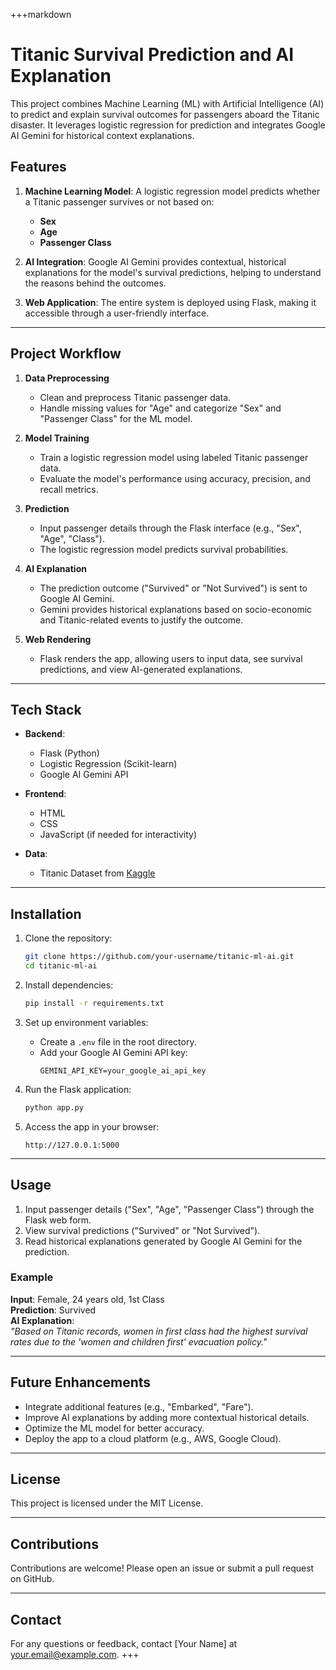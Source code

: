 +++markdown
# Titanic Survival Prediction and AI Explanation

This project combines Machine Learning (ML) with Artificial Intelligence (AI) to predict and explain survival outcomes for passengers aboard the Titanic disaster. It leverages logistic regression for prediction and integrates Google AI Gemini for historical context explanations.

## Features

1. **Machine Learning Model**: A logistic regression model predicts whether a Titanic passenger survives or not based on:
   - **Sex**
   - **Age**
   - **Passenger Class**

2. **AI Integration**: Google AI Gemini provides contextual, historical explanations for the model's survival predictions, helping to understand the reasons behind the outcomes.

3. **Web Application**: The entire system is deployed using Flask, making it accessible through a user-friendly interface.

---

## Project Workflow

1. **Data Preprocessing**
   - Clean and preprocess Titanic passenger data.
   - Handle missing values for "Age" and categorize "Sex" and "Passenger Class" for the ML model.

2. **Model Training**
   - Train a logistic regression model using labeled Titanic passenger data.
   - Evaluate the model's performance using accuracy, precision, and recall metrics.

3. **Prediction**
   - Input passenger details through the Flask interface (e.g., "Sex", "Age", "Class").
   - The logistic regression model predicts survival probabilities.

4. **AI Explanation**
   - The prediction outcome ("Survived" or "Not Survived") is sent to Google AI Gemini.
   - Gemini provides historical explanations based on socio-economic and Titanic-related events to justify the outcome.

5. **Web Rendering**
   - Flask renders the app, allowing users to input data, see survival predictions, and view AI-generated explanations.

---

## Tech Stack

- **Backend**:
  - Flask (Python)
  - Logistic Regression (Scikit-learn)
  - Google AI Gemini API

- **Frontend**:
  - HTML
  - CSS
  - JavaScript (if needed for interactivity)

- **Data**:
  - Titanic Dataset from [Kaggle](https://www.kaggle.com/c/titanic/data)

---

## Installation

1. Clone the repository:
   ```bash
   git clone https://github.com/your-username/titanic-ml-ai.git
   cd titanic-ml-ai
   ```

2. Install dependencies:
   ```bash
   pip install -r requirements.txt
   ```

3. Set up environment variables:
   - Create a `.env` file in the root directory.
   - Add your Google AI Gemini API key:
     ```
     GEMINI_API_KEY=your_google_ai_api_key
     ```

4. Run the Flask application:
   ```bash
   python app.py
   ```

5. Access the app in your browser:
   ```
   http://127.0.0.1:5000
   ```

---

## Usage

1. Input passenger details ("Sex", "Age", "Passenger Class") through the Flask web form.
2. View survival predictions ("Survived" or "Not Survived").
3. Read historical explanations generated by Google AI Gemini for the prediction.

### Example

**Input**: Female, 24 years old, 1st Class  
**Prediction**: Survived  
**AI Explanation**:  
*"Based on Titanic records, women in first class had the highest survival rates due to the 'women and children first' evacuation policy."*

---

## Future Enhancements

- Integrate additional features (e.g., "Embarked", "Fare").
- Improve AI explanations by adding more contextual historical details.
- Optimize the ML model for better accuracy.
- Deploy the app to a cloud platform (e.g., AWS, Google Cloud).

---

## License

This project is licensed under the MIT License.

---

## Contributions

Contributions are welcome! Please open an issue or submit a pull request on GitHub.

---

## Contact

For any questions or feedback, contact [Your Name] at your.email@example.com.
+++